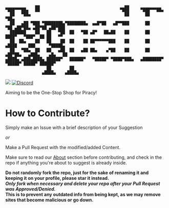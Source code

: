 ```
             ▄▄                                     ▄▄                                        
▀███▀▀▀██▄   ██                                   ▀███     ▀███▀▀▀██▄                         
  ██   ▀██▄                                         ██       ██    ▀██▄                       
  ██   ▄██ ▀███ ▀████████▄▀████████▄  ▄▄█▀██   ▄█▀▀███       ██     ▀██ ▄██▀██▄ ▄██▀██ ▄██▀███
  ███████    ██   ██   ▀██  ██   ▀██ ▄█▀   ██▄██    ██       ██      ████▀   ▀███▀  ██ ██   ▀▀
  ██  ██▄    ██   ██    ██  ██    ██ ██▀▀▀▀▀▀███    ██       ██     ▄████     ███      ▀█████▄
  ██   ▀██▄  ██   ██   ▄██  ██   ▄██ ██▄    ▄▀██    ██       ██    ▄██▀██▄   ▄███▄    ▄█▄   ██
▄████▄ ▄███▄████▄ ██████▀   ██████▀   ▀█████▀ ▀████▀███▄   ▄████████▀   ▀█████▀ █████▀ ██████▀
                  ██        ██                                                                
                ▄████▄    ▄████▄                                                             
```
![](https://raw.githubusercontent.com/rippedpiracy/site/master/custom_theme/pix/ripped.png)
[![Discord](https://img.shields.io/discord/702220357834244248?color=748bd9&labelColor=000000&label=&logo=discord&style=for-the-badge)](https://discord.ripped.guide "Discord")

Aiming to be the One-Stop Shop for Piracy!

# How to Contribute?

Simply make an Issue with a brief description of your Suggestion  
  
_or_ 

Make a Pull Request with the modified/added Content.

Make sure to read our [About](https://ripped.guide/About) section before contributing, and check in the repo if anything you're about to suggest is already inside.

**Do not randomly fork the repo, just for the sake of renaming it and keeping it on your profile, please star it instead.   
*Only fork when necessary and delete your repo after your Pull Request was Approved/Denied.*  
This is to prevent any outdated info from being kept, as we may remove sites that become malicious or go down.**
